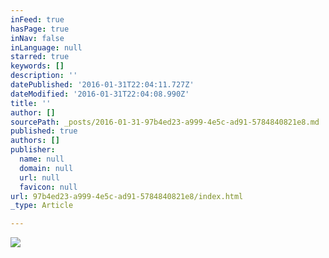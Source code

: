 ```yaml
---
inFeed: true
hasPage: true
inNav: false
inLanguage: null
starred: true
keywords: []
description: ''
datePublished: '2016-01-31T22:04:11.727Z'
dateModified: '2016-01-31T22:04:08.990Z'
title: ''
author: []
sourcePath: _posts/2016-01-31-97b4ed23-a999-4e5c-ad91-5784840821e8.md
published: true
authors: []
publisher:
  name: null
  domain: null
  url: null
  favicon: null
url: 97b4ed23-a999-4e5c-ad91-5784840821e8/index.html
_type: Article

---
```

![](https://the-grid-user-content.s3-us-west-2.amazonaws.com/0e1d2e22-70e2-4ea5-90d2-c94a17760e26.jpg)